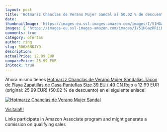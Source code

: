```yaml
---
layout: post
title: 'Hotmarzz Chanclas de Verano Mujer Sandal al 50.02 % de descuento'
date: 
thumbnailImage: 'https://images-eu.ssl-images-amazon.com/images/I/51HGazRRiiL._SL200_.jpg'
images: [ 'https://images-eu.ssl-images-amazon.com/images/I/51HGazRRiiL._SL200_.jpg' ]
comments: true
category: ofertas
author: ring
slug: B06X6NKJY9
description:
actualPrice: 12.99 EUR
comparePrice: 25.99 EUR
inStock: true
---
```


Ahora mismo tienes [Hotmarzz Chanclas de Verano Mujer Sandalias Tacon de Playa Zapatillas de Casa Pantuflas Size 39 EU / 40 CN  Rojo](https://www.amazon.es/dp/B06X6NKJY9/?tag=tolees-21) a 12.99 EUR (original: 25.99 EUR) (50.02 %  de descuento) en el siguiente enlace!

[![Hotmarzz Chanclas de Verano Mujer Sandal](https://images-eu.ssl-images-amazon.com/images/I/51HGazRRiiL._SL200_.jpg)](https://www.amazon.es/dp/B06X6NKJY9/?tag=tolees-21)

[Visítala!!!](https://www.amazon.es/dp/B06X6NKJY9/?tag=tolees-21)

Links participate in Amazon Associate program and might generate a comission on qualifying sales
